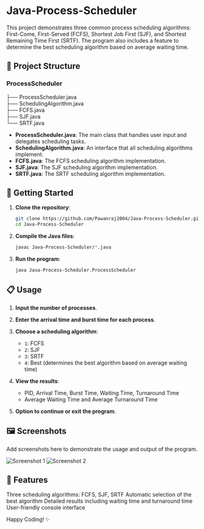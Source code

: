 # Java-Process-Scheduler
This project demonstrates three common process scheduling algorithms: First-Come, First-Served (FCFS), Shortest Job First (SJF), and Shortest Remaining Time First (SRTF). The program also includes a feature to determine the best scheduling algorithm based on average waiting time.

## 📂 Project Structure
### ProcessScheduler<br>
├── ProcessScheduler.java<br>
├── SchedulingAlgorithm.java<br>
├── FCFS.java<br>
├── SJF.java<br>
└── SRTF.java


- **ProcessScheduler.java**: The main class that handles user input and delegates scheduling tasks.
- **SchedulingAlgorithm.java**: An interface that all scheduling algorithms implement.
- **FCFS.java**: The FCFS scheduling algorithm implementation.
- **SJF.java**: The SJF scheduling algorithm implementation.
- **SRTF.java**: The SRTF scheduling algorithm implementation.

## 🚀 Getting Started

1. **Clone the repository**:
    ```bash
    git clone https://github.com/Pawanraj2004/Java-Process-Scheduler.git
    cd Java-Process-Scheduler
    ```

2. **Compile the Java files**:
    ```bash
    javac Java-Process-Scheduler/*.java
    ```

3. **Run the program**:
    ```bash
    java Java-Process-Scheduler.ProcessScheduler
    ```

## 📋 Usage

1. **Input the number of processes**.
2. **Enter the arrival time and burst time for each process**.
3. **Choose a scheduling algorithm**:
    - `1`: FCFS
    - `2`: SJF
    - `3`: SRTF
    - `4`: Best (determines the best algorithm based on average waiting time)
4. **View the results**:
    - PID, Arrival Time, Burst Time, Waiting Time, Turnaround Time
    - Average Waiting Time and Average Turnaround Time

5. **Option to continue or exit the program**.

## 🖼️ Screenshots

Add screenshots here to demonstrate the usage and output of the program.

![Screenshot 1](path/to/screenshot1.png)
![Screenshot 2](path/to/screenshot2.png)

## 🌟 Features
Three scheduling algorithms: FCFS, SJF, SRTF
Automatic selection of the best algorithm
Detailed results including waiting time and turnaround time
User-friendly console interface

Happy Coding! ✨


